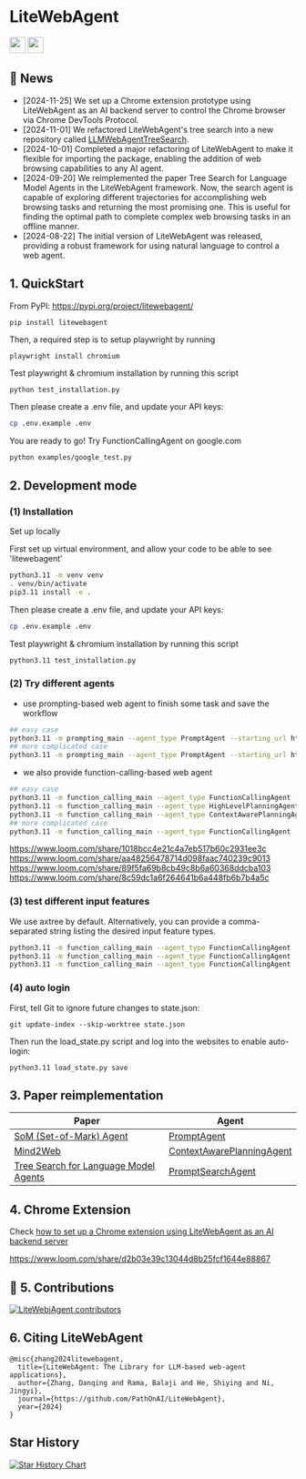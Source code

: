 # LiteWebAgent

<p align="left">
    <a href='https://litewebagent.readthedocs.io/en/latest/'>
        <img src='https://img.shields.io/badge/Documentation-green?style=for-the-badge' height="28"></a>
    <a href="https://discord.gg/XwvEyVhdw3">
        <img src="https://img.shields.io/badge/Community-Discord-8A2BE2" height="28"></a>
</p>

## 📰 News
* [2024-11-25] We set up a Chrome extension prototype using LiteWebAgent as an AI backend server to control the Chrome browser via Chrome DevTools Protocol.
* [2024-11-01] We refactored LiteWebAgent's tree search into a new repository called [LLMWebAgentTreeSearch](https://github.com/PathOnAI/LLMWebAgentTreeSearch).
* [2024-10-01] Completed a major refactoring of LiteWebAgent to make it flexible for importing the package, enabling the addition of web browsing capabilities to any AI agent.
* [2024-09-20] We reimplemented the paper Tree Search for Language Model Agents in the LiteWebAgent framework. Now, the search agent is capable of exploring different trajectories for accomplishing web browsing tasks and returning the most promising one. This is useful for finding the optimal path to complete complex web browsing tasks in an offline manner.
* [2024-08-22] The initial version of LiteWebAgent was released, providing a robust framework for using natural language to control a web agent.

## 1. QuickStart
From PyPI: https://pypi.org/project/litewebagent/
```
pip install litewebagent 
```
Then, a required step is to setup playwright by running
```
playwright install chromium
```
Test playwright & chromium installation by running this script
```bash
python test_installation.py 
```
Then please create a .env file, and update your API keys:
```bash
cp .env.example .env
```
You are ready to go! Try FunctionCallingAgent on google.com
```
python examples/google_test.py
```

## 2. Development mode
### (1) Installation
Set up locally

First set up virtual environment, and allow your code to be able to see 'litewebagent'
```bash
python3.11 -m venv venv
. venv/bin/activate
pip3.11 install -e .
```
Then please create a .env file, and update your API keys:

```bash
cp .env.example .env
```

Test playwright & chromium installation by running this script
```bash
python3.11 test_installation.py 
```

### (2) Try different agents
* use prompting-based web agent to finish some task and save the workflow
```bash
## easy case
python3.11 -m prompting_main --agent_type PromptAgent --starting_url https://www.google.com --goal 'search dining table' --plan 'search dining table' --log_folder log
## more complicated case
python3.11 -m prompting_main --agent_type PromptAgent --starting_url https://www.amazon.com/ --goal 'add a bag of dog food to the cart.' --plan 'add a bag of dog food to the cart.' --log_folder log
```
* we also provide function-calling-based web agent
```bash
## easy case
python3.11 -m function_calling_main --agent_type FunctionCallingAgent --starting_url https://www.google.com --goal 'search dining table' --plan 'search dining table' --log_folder log
python3.11 -m function_calling_main --agent_type HighLevelPlanningAgent --starting_url https://www.google.com --goal 'search dining table' --plan 'search dining table' --log_folder log
python3.11 -m function_calling_main --agent_type ContextAwarePlanningAgent --starting_url https://www.google.com --goal 'search dining table' --plan 'search dining table' --log_folder log
## more complicated case
python3.11 -m function_calling_main --agent_type FunctionCallingAgent --starting_url https://www.amazon.com/ --goal 'add a bag of dog food to the cart.' --plan 'add a bag of dog food to the cart.' --log_folder log
```
https://www.loom.com/share/1018bcc4e21c4a7eb517b60c2931ee3c
https://www.loom.com/share/aa48256478714d098faac740239c9013
https://www.loom.com/share/89f5fa69b8cb49c8b6a60368ddcba103
https://www.loom.com/share/8c59dc1a6f264641b6a448fb6b7b4a5c


### (3) test different input features
We use axtree by default. Alternatively, you can provide a comma-separated string listing the desired input feature types.
```bash
python3.11 -m function_calling_main --agent_type FunctionCallingAgent --starting_url https://www.airbnb.com --goal 'set destination as San Francisco, then search the results' --plan '(1) enter the "San Francisco" as destination, (2) and click search' --log_folder log
python3.11 -m function_calling_main --agent_type FunctionCallingAgent --starting_url https://www.airbnb.com --goal 'set destination as San Francisco, then search the results' --plan '(1) enter the "San Francisco" as destination, (2) and click search' --features interactive_elements --log_folder log
python3.11 -m function_calling_main --agent_type FunctionCallingAgent --starting_url https://www.airbnb.com --goal 'set destination as San Francisco, then search the results' --plan '(1) enter the "San Francisco" as destination, (2) and click search' --features axtree,interactive_elements --log_folder log
```

### (4) auto login
First, tell Git to ignore future changes to state.json:
```
git update-index --skip-worktree state.json
```

Then run the load_state.py script and log into the websites to enable auto-login:
```
python3.11 load_state.py save
```

## 3. Paper reimplementation
| Paper                                                                    | Agent                                                                                                                                                  |
|--------------------------------------------------------------------------|--------------------------------------------------------------------------------------------------------------------------------------------------------|
| [SoM (Set-of-Mark) Agent](https://github.com/web-arena-x/visualwebarena)            | [PromptAgent](https://github.com/PathOnAI/LiteWebAgent/blob/main/litewebagent/agents/PromptAgents/PromptAgent.py)                                      |
| [Mind2Web](https://osu-nlp-group.github.io/Mind2Web/)                    | [ContextAwarePlanningAgent](https://github.com/PathOnAI/LiteWebAgent/blob/main/litewebagent/agents/FunctionCallingAgents/ContextAwarePlanningAgent.py) |
| [Tree Search for Language Model Agents](https://jykoh.com/search-agents) | [PromptSearchAgent](https://github.com/PathOnAI/LiteWebAgent/blob/main/litewebagent/agents/SearchAgents/PromptSearchAgent.py)                          |

## 4. Chrome Extension
Check [how to set up a Chrome extension using LiteWebAgent as an AI backend server](https://github.com/PathOnAI/LiteWebAgent/tree/main/chrome_extension)

https://www.loom.com/share/d2b03e39c13044d8b25fcf1644e88867

## 🚀 5. Contributions
[![LiteWebiAgent contributors](https://contrib.rocks/image?repo=PathOnAI/LiteWebAgent)](https://github.com/PathOnAI/LiteWebAgent/graphs/contributors)

## 6. Citing LiteWebAgent
```
@misc{zhang2024litewebagent,
  title={LiteWebAgent: The Library for LLM-based web-agent applications},
  author={Zhang, Danqing and Rama, Balaji and He, Shiying and Ni, Jingyi},
  journal={https://github.com/PathOnAI/LiteWebAgent},
  year={2024}
}
```

## Star History

[![Star History Chart](https://api.star-history.com/svg?repos=PathOnAI/LiteWebAgent&type=Date)](https://star-history.com/#PathOnAI/LiteWebAgent&Date)
